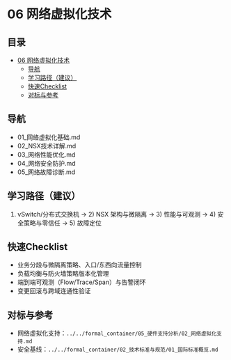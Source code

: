 # 06 网络虚拟化技术

## 目录

- [06 网络虚拟化技术](#06-网络虚拟化技术)
  - [导航](#导航)
  - [学习路径（建议）](#学习路径建议)
  - [快速Checklist](#快速checklist)
  - [对标与参考](#对标与参考)



## 导航

- 01_网络虚拟化基础.md
- 02_NSX技术详解.md
- 03_网络性能优化.md
- 04_网络安全防护.md
- 05_网络故障诊断.md

## 学习路径（建议）

1) vSwitch/分布式交换机 → 2) NSX 架构与微隔离 → 3) 性能与可观测 → 4) 安全策略与零信任 → 5) 故障定位

## 快速Checklist

- 业务分段与微隔离策略、入口/东西向流量控制
- 负载均衡与防火墙策略版本化管理
- 端到端可观测（Flow/Trace/Span）与告警闭环
- 变更回滚与跨域连通性验证

## 对标与参考

- 网络虚拟化支持：`../../formal_container/05_硬件支持分析/02_网络虚拟化支持.md`
- 安全基线：`../../formal_container/02_技术标准与规范/01_国际标准概览.md`
